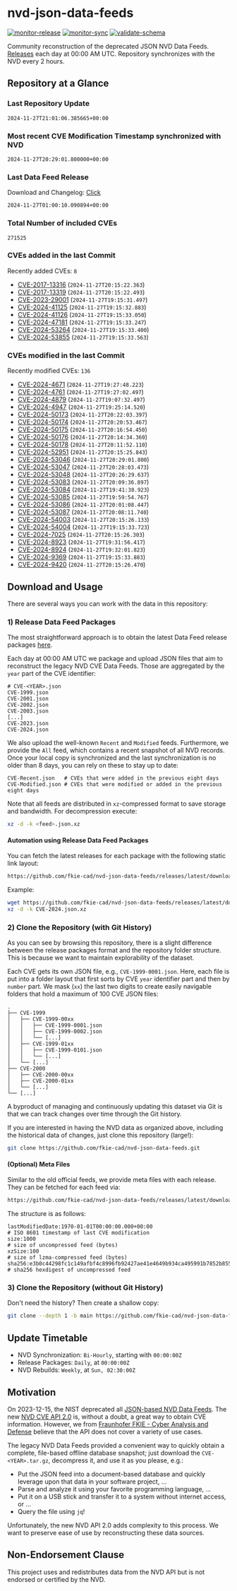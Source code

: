 # nvd-json-data-feeds

[![monitor-release](https://github.com/fkie-cad/nvd-json-data-feeds/actions/workflows/monitor_release.yml/badge.svg)](https://github.com/fkie-cad/nvd-json-data-feeds/actions/workflows/monitor_release.yml)
[![monitor-sync](https://github.com/fkie-cad/nvd-json-data-feeds/actions/workflows/monitor_sync.yml/badge.svg)](https://github.com/fkie-cad/nvd-json-data-feeds/actions/workflows/monitor_sync.yml)
[![validate-schema](https://github.com/fkie-cad/nvd-json-data-feeds/actions/workflows/validate_schema.yml/badge.svg)](https://github.com/fkie-cad/nvd-json-data-feeds/actions/workflows/validate_schema.yml)

Community reconstruction of the deprecated JSON NVD Data Feeds.
[Releases](https://github.com/fkie-cad/nvd-json-data-feeds/releases/latest) each day at 00:00 AM UTC.
Repository synchronizes with the NVD every 2 hours.

## Repository at a Glance

### Last Repository Update

```plain
2024-11-27T21:01:06.385665+00:00
```

### Most recent CVE Modification Timestamp synchronized with NVD

```plain
2024-11-27T20:29:01.800000+00:00
```

### Last Data Feed Release

Download and Changelog: [Click](https://github.com/fkie-cad/nvd-json-data-feeds/releases/latest)

```plain
2024-11-27T01:00:10.090894+00:00
```

### Total Number of included CVEs

```plain
271525
```

### CVEs added in the last Commit

Recently added CVEs: `8`

- [CVE-2017-13316](CVE-2017/CVE-2017-133xx/CVE-2017-13316.json) (`2024-11-27T20:15:22.363`)
- [CVE-2017-13319](CVE-2017/CVE-2017-133xx/CVE-2017-13319.json) (`2024-11-27T20:15:22.493`)
- [CVE-2023-29001](CVE-2023/CVE-2023-290xx/CVE-2023-29001.json) (`2024-11-27T19:15:31.497`)
- [CVE-2024-41125](CVE-2024/CVE-2024-411xx/CVE-2024-41125.json) (`2024-11-27T19:15:32.883`)
- [CVE-2024-41126](CVE-2024/CVE-2024-411xx/CVE-2024-41126.json) (`2024-11-27T19:15:33.050`)
- [CVE-2024-47181](CVE-2024/CVE-2024-471xx/CVE-2024-47181.json) (`2024-11-27T19:15:33.247`)
- [CVE-2024-53264](CVE-2024/CVE-2024-532xx/CVE-2024-53264.json) (`2024-11-27T19:15:33.400`)
- [CVE-2024-53855](CVE-2024/CVE-2024-538xx/CVE-2024-53855.json) (`2024-11-27T19:15:33.563`)


### CVEs modified in the last Commit

Recently modified CVEs: `136`

- [CVE-2024-4671](CVE-2024/CVE-2024-46xx/CVE-2024-4671.json) (`2024-11-27T19:27:48.223`)
- [CVE-2024-4761](CVE-2024/CVE-2024-47xx/CVE-2024-4761.json) (`2024-11-27T19:27:02.497`)
- [CVE-2024-4879](CVE-2024/CVE-2024-48xx/CVE-2024-4879.json) (`2024-11-27T19:07:32.497`)
- [CVE-2024-4947](CVE-2024/CVE-2024-49xx/CVE-2024-4947.json) (`2024-11-27T19:25:14.520`)
- [CVE-2024-50173](CVE-2024/CVE-2024-501xx/CVE-2024-50173.json) (`2024-11-27T20:22:03.397`)
- [CVE-2024-50174](CVE-2024/CVE-2024-501xx/CVE-2024-50174.json) (`2024-11-27T20:20:53.467`)
- [CVE-2024-50175](CVE-2024/CVE-2024-501xx/CVE-2024-50175.json) (`2024-11-27T20:16:54.450`)
- [CVE-2024-50176](CVE-2024/CVE-2024-501xx/CVE-2024-50176.json) (`2024-11-27T20:14:34.360`)
- [CVE-2024-50178](CVE-2024/CVE-2024-501xx/CVE-2024-50178.json) (`2024-11-27T20:11:52.110`)
- [CVE-2024-52951](CVE-2024/CVE-2024-529xx/CVE-2024-52951.json) (`2024-11-27T20:15:25.843`)
- [CVE-2024-53046](CVE-2024/CVE-2024-530xx/CVE-2024-53046.json) (`2024-11-27T20:29:01.800`)
- [CVE-2024-53047](CVE-2024/CVE-2024-530xx/CVE-2024-53047.json) (`2024-11-27T20:28:03.473`)
- [CVE-2024-53048](CVE-2024/CVE-2024-530xx/CVE-2024-53048.json) (`2024-11-27T20:26:29.637`)
- [CVE-2024-53083](CVE-2024/CVE-2024-530xx/CVE-2024-53083.json) (`2024-11-27T20:09:36.897`)
- [CVE-2024-53084](CVE-2024/CVE-2024-530xx/CVE-2024-53084.json) (`2024-11-27T19:41:38.923`)
- [CVE-2024-53085](CVE-2024/CVE-2024-530xx/CVE-2024-53085.json) (`2024-11-27T19:59:54.767`)
- [CVE-2024-53086](CVE-2024/CVE-2024-530xx/CVE-2024-53086.json) (`2024-11-27T20:01:08.447`)
- [CVE-2024-53087](CVE-2024/CVE-2024-530xx/CVE-2024-53087.json) (`2024-11-27T20:08:11.740`)
- [CVE-2024-54003](CVE-2024/CVE-2024-540xx/CVE-2024-54003.json) (`2024-11-27T20:15:26.133`)
- [CVE-2024-54004](CVE-2024/CVE-2024-540xx/CVE-2024-54004.json) (`2024-11-27T19:15:33.723`)
- [CVE-2024-7025](CVE-2024/CVE-2024-70xx/CVE-2024-7025.json) (`2024-11-27T20:15:26.303`)
- [CVE-2024-8923](CVE-2024/CVE-2024-89xx/CVE-2024-8923.json) (`2024-11-27T19:31:56.417`)
- [CVE-2024-8924](CVE-2024/CVE-2024-89xx/CVE-2024-8924.json) (`2024-11-27T19:32:01.823`)
- [CVE-2024-9369](CVE-2024/CVE-2024-93xx/CVE-2024-9369.json) (`2024-11-27T19:15:33.883`)
- [CVE-2024-9420](CVE-2024/CVE-2024-94xx/CVE-2024-9420.json) (`2024-11-27T20:15:26.470`)


## Download and Usage

There are several ways you can work with the data in this repository:

### 1) Release Data Feed Packages

The most straightforward approach is to obtain the latest Data Feed release packages [here](https://github.com/fkie-cad/nvd-json-data-feeds/releases/latest).

Each day at 00:00 AM UTC we package and upload JSON files that aim to reconstruct the legacy NVD CVE Data Feeds.
Those are aggregated by the `year` part of the CVE identifier:

```
# CVE-<YEAR>.json
CVE-1999.json
CVE-2001.json
CVE-2002.json
CVE-2003.json
[...]
CVE-2023.json
CVE-2024.json
```

We also upload the well-known `Recent` and `Modified` feeds.
Furthermore, we provide the `All` feed, which contains a recent snapshot of all NVD records.
Once your local copy is synchronized and the last synchronization is no older than 8 days, you can rely on these to stay up to date:

```plain
CVE-Recent.json   # CVEs that were added in the previous eight days
CVE-Modified.json # CVEs that were modified or added in the previous eight days
```

Note that all feeds are distributed in `xz`-compressed format to save storage and bandwidth.
For decompression execute:

```sh
xz -d -k <feed>.json.xz
```

#### Automation using Release Data Feed Packages

You can fetch the latest releases for each package with the following static link layout:

```sh
https://github.com/fkie-cad/nvd-json-data-feeds/releases/latest/download/CVE-<YEAR>.json.xz
```

Example:

```sh
wget https://github.com/fkie-cad/nvd-json-data-feeds/releases/latest/download/CVE-2024.json.xz
xz -d -k CVE-2024.json.xz
```

### 2) Clone the Repository (with Git History)

As you can see by browsing this repository, there is a slight difference between the release packages format and the repository folder structure.
This is because we want to maintain explorability of the dataset.

Each CVE gets its own JSON file, e.g., `CVE-1999-0001.json`.
Here, each file is put into a folder layout that first sorts by CVE `year` identifier part and then by `number` part.
We mask (`xx`) the last two digits to create easily navigable folders that hold a maximum of 100 CVE JSON files:

```plain
.
├── CVE-1999
│   ├── CVE-1999-00xx
│   │   ├── CVE-1999-0001.json
│   │   ├── CVE-1999-0002.json
│   │   └── [...]
│   ├── CVE-1999-01xx
│   │   ├── CVE-1999-0101.json
│   │   └── [...]
│   └── [...]
├── CVE-2000
│   ├── CVE-2000-00xx
│   ├── CVE-2000-01xx
│   └── [...]
└── [...]
```

A byproduct of managing and continuously updating this dataset via Git is that we can track changes over time through the Git history.

If you are interested in having the NVD data as organized above, including the historical data of changes, just clone this repository (large!):

```sh
git clone https://github.com/fkie-cad/nvd-json-data-feeds.git
```

#### (Optional) Meta Files

Similar to the old official feeds, we provide meta files with each release. They can be fetched for each feed via:

```sh
https://github.com/fkie-cad/nvd-json-data-feeds/releases/latest/download/CVE-<YEAR>.meta
```

The structure is as follows:

```plain
lastModifiedDate:1970-01-01T00:00:00.000+00:00                          # ISO 8601 timestamp of last CVE modification
size:1000                                                               # size of uncompressed feed (bytes)
xzSize:100                                                              # size of lzma-compressed feed (bytes)
sha256:e3b0c44298fc1c149afbf4c8996fb92427ae41e4649b934ca495991b7852b855 # sha256 hexdigest of uncompressed feed
```

### 3) Clone the Repository (without Git History)

Don't need the history? Then create a shallow copy:

```sh
git clone --depth 1 -b main https://github.com/fkie-cad/nvd-json-data-feeds.git
```


## Update Timetable

* NVD Synchronization: `Bi-Hourly`, starting with `00:00:00Z`
* Release Packages: `Daily`, at `00:00:00Z`
* NVD Rebuilds: `Weekly`, at `Sun, 02:30:00Z`


## Motivation

On 2023-12-15, the NIST deprecated all [JSON-based NVD Data Feeds](https://nvd.nist.gov/vuln/data-feeds#divRetirementBanner-1).
The new [NVD CVE API 2.0](https://nvd.nist.gov/developers/vulnerabilities) is, without a doubt, a great way to obtain CVE information.
However, we from [Fraunhofer FKIE - Cyber Analysis and Defense](https://www.fkie.fraunhofer.de/en/departments/cad.html) believe that the API does not cover a variety of use cases.

The legacy NVD Data Feeds provided a convenient way to quickly obtain a complete, file-based offline database snapshot; just download the `CVE-<YEAR>.tar.gz`, decompress it, and use it as you please, e.g.:

- Put the JSON feed into a document-based database and quickly leverage upon that data in your software project, ...
- Parse and analyze it using your favorite programming language, ...
- Put it on a USB stick and transfer it to a system without internet access, or ...
- Query the file using `jq`!

Unfortunately, the new NVD API 2.0 adds complexity to this process.
We want to preserve ease of use by reconstructing these data sources.

## Non-Endorsement Clause

This project uses and redistributes data from the NVD API but is not endorsed or certified by the NVD.